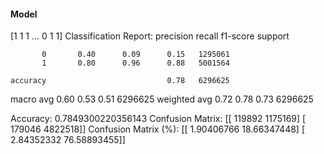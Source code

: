 #### Model
[1 1 1 ... 0 1 1]
Classification Report:
              precision    recall  f1-score   support

           0       0.40      0.09      0.15   1295061
           1       0.80      0.96      0.88   5001564

    accuracy                           0.78   6296625
   macro avg       0.60      0.53      0.51   6296625
weighted avg       0.72      0.78      0.73   6296625

Accuracy: 0.7849300220356143
Confusion Matrix:
[[ 119892 1175169]
 [ 179046 4822518]]
Confusion Matrix (%):
[[ 1.90406766 18.66347448]
 [ 2.84352332 76.58893455]]
